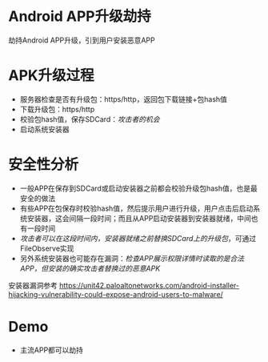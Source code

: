 # Android APP升级劫持
劫持Android APP升级，引到用户安装恶意APP

# APK升级过程
- 服务器检查是否有升级包：https/http，返回包下载链接+包hash值
- 下载升级包：https/http
- 校验包hash值，保存SDCard：*攻击者的机会*
- 启动系统安装器

# 安全性分析
- 一般APP在保存到SDCard或启动安装器之前都会校验升级包hash值，也是最安全的做法
- 有些APP在包保存时校验hash值，然后提示用户进行升级，用户点击后启动系统安装器，这会间隔一段时间；而且从APP启动安装器到安装器就绪，中间也有一段时间
- *攻击者可以在这段时间内，安装器就绪之前替换SDCard上的升级包*，可通过FileObserve实现
- 另外系统安装器也可能存在漏洞：*检查APP展示权限详情时读取的是合法APP，但安装的确实攻击者替换过的恶意APK*

安装器漏洞参考 https://unit42.paloaltonetworks.com/android-installer-hijacking-vulnerability-could-expose-android-users-to-malware/

# Demo
- 主流APP都可以劫持
